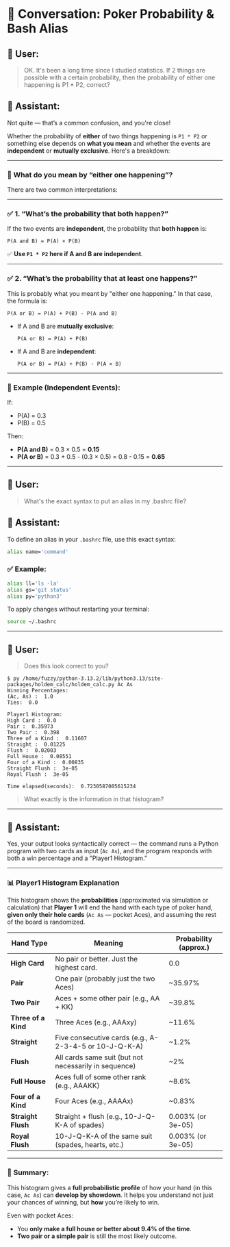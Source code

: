 # 📁 Conversation: Poker Probability & Bash Alias

## 🧠 User:
> OK. It's been a long time since I studied statistics. If 2 things are possible with a certain probability, then the probability of either one happening is P1 * P2, correct?

## 🤖 Assistant:
Not quite — that’s a common confusion, and you're close!

Whether the probability of **either** of two things happening is `P1 * P2` or something else depends on **what you mean** and whether the events are **independent** or **mutually exclusive**. Here's a breakdown:

---

### 🤔 What do you mean by “either one happening”?

There are two common interpretations:

---

### ✅ 1. “What’s the probability that both happen?”

If the two events are **independent**, the probability that **both happen** is:

```
P(A and B) = P(A) × P(B)
```

✅ **Use `P1 * P2` here if A and B are independent**.

---

### ✅ 2. “What’s the probability that at least one happens?”

This is probably what you meant by "either one happening." In that case, the formula is:

```
P(A or B) = P(A) + P(B) - P(A and B)
```

- If A and B are **mutually exclusive**:
  ```
  P(A or B) = P(A) + P(B)
  ```

- If A and B are **independent**:
  ```
  P(A or B) = P(A) + P(B) - P(A × B)
  ```

---

### 🧠 Example (Independent Events):

If:
- P(A) = 0.3  
- P(B) = 0.5  

Then:
- **P(A and B)** = 0.3 × 0.5 = **0.15**
- **P(A or B)** = 0.3 + 0.5 - (0.3 × 0.5) = 0.8 - 0.15 = **0.65**

---

## 🧠 User:
> What's the exact syntax to put an alias in my .bashrc file?

## 🤖 Assistant:
To define an alias in your `.bashrc` file, use this exact syntax:

```bash
alias name='command'
```

### ✅ Example:
```bash
alias ll='ls -la'
alias gs='git status'
alias py='python3'
```

To apply changes without restarting your terminal:
```bash
source ~/.bashrc
```

---

## 🧠 User:
> Does this look correct to you?

```
$ py /home/fuzzy/python-3.13.2/lib/python3.13/site-packages/holdem_calc/holdem_calc.py Ac As
Winning Percentages:
(Ac, As) :  1.0
Ties:  0.0 

Player1 Histogram: 
High Card :  0.0
Pair :  0.35973
Two Pair :  0.398
Three of a Kind :  0.11607
Straight :  0.01225
Flush :  0.02003
Full House :  0.08551
Four of a Kind :  0.00835
Straight Flush :  3e-05
Royal Flush :  3e-05

Time elapsed(seconds):  0.7230587005615234
```

> What exactly is the information in that histogram?

---

## 🤖 Assistant:
Yes, your output looks syntactically correct — the command runs a Python program with two cards as input (`Ac As`), and the program responds with both a win percentage and a "Player1 Histogram."

---

### 📊 Player1 Histogram Explanation

This histogram shows the **probabilities** (approximated via simulation or calculation) that **Player 1** will end the hand with each type of poker hand, **given only their hole cards** (`Ac As` — pocket Aces), and assuming the rest of the board is randomized.

| Hand Type            | Meaning                                                                 | Probability (approx.) |
|----------------------|-------------------------------------------------------------------------|------------------------|
| **High Card**         | No pair or better. Just the highest card.                               | 0.0                    |
| **Pair**              | One pair (probably just the two Aces)                                   | ~35.97%                |
| **Two Pair**          | Aces + some other pair (e.g., AA + KK)                                  | ~39.8%                 |
| **Three of a Kind**   | Three Aces (e.g., AAAxy)                                                 | ~11.6%                 |
| **Straight**          | Five consecutive cards (e.g., A-2-3-4-5 or 10-J-Q-K-A)                   | ~1.2%                  |
| **Flush**             | All cards same suit (but not necessarily in sequence)                   | ~2%                    |
| **Full House**        | Aces full of some other rank (e.g., AAAKK)                              | ~8.6%                  |
| **Four of a Kind**    | Four Aces (e.g., AAAAx)                                                  | ~0.83%                 |
| **Straight Flush**    | Straight + flush (e.g., 10-J-Q-K-A of spades)                           | 0.003% (or 3e-05)      |
| **Royal Flush**       | 10-J-Q-K-A of the same suit (spades, hearts, etc.)                      | 0.003% (or 3e-05)      |

---

### 🧠 Summary:

This histogram gives a **full probabilistic profile** of how your hand (in this case, `Ac As`) can **develop by showdown**. It helps you understand not just your chances of winning, but **how** you’re likely to win.

Even with pocket Aces:
- You **only make a full house or better about 9.4% of the time**.
- **Two pair or a simple pair** is still the most likely outcome.
